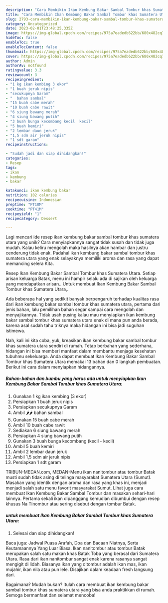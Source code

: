 ```yaml
---
description: "Cara Membikin Ikan Kembung Bakar Sambal Tombur khas Sumatera Utara yang Mantap"
title: "Cara Membikin Ikan Kembung Bakar Sambal Tombur khas Sumatera Utara yang Mantap"
slug: 2793-cara-membikin-ikan-kembung-bakar-sambal-tombur-khas-sumatera-utara-yang-mantap
category: Uncategorized
date: 2023-02-01T23:48:25.335Z
image: https://img-global.cpcdn.com/recipes/975a7eadedb622bb/680x482cq70/ikan-kembung-bakar-sambal-tombur-khas-sumatera-utara-foto-resep-utama.jpg
hideToc: false
enableToc: true
enableTocContent: false
thumbnail: https://img-global.cpcdn.com/recipes/975a7eadedb622bb/680x482cq70/ikan-kembung-bakar-sambal-tombur-khas-sumatera-utara-foto-resep-utama.jpg
cover: https://img-global.cpcdn.com/recipes/975a7eadedb622bb/680x482cq70/ikan-kembung-bakar-sambal-tombur-khas-sumatera-utara-foto-resep-utama.jpg
author: Admin
authorAv: notfound
ratingvalue: 3.3
reviewcount: 3
recipeingredient:
- "1 kg ikan kembing 3 ekor"
- "1 buah jeruk nipis"
- "secukupnya Garam"
- "  bahan sambal"
- "15 buah cabe merah"
- "10 buah cabe rawit"
- "6 siung bawang merah"
- "4 siung bawang putih"
- "3 buah bunga kecombang kecil  kecil"
- "5 buah kemiri"
- "2 lembar daun jeruk"
- "1,5 sdm air jeruk nipis"
- "1 sdt garam"
recipeinstructions:

- "Sudah jadi dan siap dihidangkan!"
categories:
- Resep
tags:
- ikan
- kembung
- bakar

katakunci: ikan kembung bakar 
nutrition: 102 calories
recipecuisine: Indonesian
preptime: "PT10M"
cooktime: "PT41M"
recipeyield: "1"
recipecategory: Dessert

---
```





Lagi mencari ide resep ikan kembung bakar sambal tombur khas sumatera utara yang unik? Cara menyiapkannya sangat tidak susah dan tidak juga mudah. Kalau keliru mengolah maka hasilnya akan hambar dan justru cenderung tidak enak. Padahal ikan kembung bakar sambal tombur khas sumatera utara yang enak selayaknya memiliki aroma dan rasa yang dapat memancing selera Kita.





Resep Ikan Kembung Bakar Sambal Tombur khas Sumatera Utara. Setiap arisan keluarga Batak, menu ini hampir selalu ada di sajikan oleh keluarga yang mendapatkan arisan.. Untuk membuat Ikan Kembung Bakar Sambal Tombur khas Sumatera Utara,.

Ada beberapa hal yang sedikit banyak berpengaruh terhadap kualitas rasa dari ikan kembung bakar sambal tombur khas sumatera utara, pertama dari jenis bahan, lalu pemilihan bahan segar sampai cara mengolah dan menyajikannya. Tidak usah pusing kalau mau menyiapkan ikan kembung bakar sambal tombur khas sumatera utara enak di mana pun anda berada, karena asal sudah tahu triknya maka hidangan ini bisa jadi suguhan istimewa.






Nah, kali ini kita coba, yuk, kreasikan ikan kembung bakar sambal tombur khas sumatera utara sendiri di rumah. Tetap berbahan yang sederhana, hidangan ini bisa memberi manfaat dalam membantu menjaga kesehatan tubuhmu sekeluarga. Anda dapat membuat Ikan Kembung Bakar Sambal Tombur khas Sumatera Utara memakai 13 bahan dan 0 langkah pembuatan. Berikut ini cara dalam menyiapkan hidangannya.

<!--inarticleads1-->

##### Bahan-bahan dan bumbu yang harus ada untuk menyiapkan Ikan Kembung Bakar Sambal Tombur khas Sumatera Utara:

1. Gunakan 1 kg ikan kembing (3 ekor)
1. Persiapkan 1 buah jeruk nipis
1. Persiapkan secukupnya Garam
1. Ambil  🌶🌶 bahan sambal
1. Gunakan 15 buah cabe merah
1. Ambil 10 buah cabe rawit
1. Sediakan 6 siung bawang merah
1. Persiapkan 4 siung bawang putih
1. Gunakan 3 buah bunga kecombang (kecil - kecil)
1. Ambil 5 buah kemiri
1. Ambil 2 lembar daun jeruk
1. Ambil 1,5 sdm air jeruk nipis
1. Persiapkan 1 sdt garam


TRIBUN-MEDAN.com, MEDAN-Menu ikan nanitombur atau tombur Batak musti sudah tidak asing di telinga masyarakat Sumatera Utara (Sumut). Masakan yang identik dengan aroma dan rasa yang khas ini, menjadi menjadi salah satu menu favorit masyarakat Sumut. Lihat juga cara membuat Ikan Kembung Bakar Sambal Tombur dan masakan sehari-hari lainnya. Pertama sekali ikan dipanggang kemudian dibumbui dengan resep khusus Na Tinombur atau sering disebut dengan tombur Batak. 

<!--inarticleads2-->

#####  untuk membuat Ikan Kembung Bakar Sambal Tombur khas Sumatera Utara:


1. Selesai dan siap dihidangkan!

Baca juga: Jadwal Puasa Arafah, Doa dan Bacaan Niatnya, Serta Keutamaannya Yang Luar Biasa. Ikan nanitombur atau tombur Batak merupakan salah satu makan khas Batak Toba yang berasal dari Sumatera Utara. Rasa dari ikan nanitombur sangat enak karena rasanya sangat mengigit di lidah. Biasanya ikan yang ditombur adalah ikan mas, ikan mujahir, ikan nila atau pun lele. Disajikan dalam keadaan fresh langsung dari. 

Bagaimana? Mudah bukan? Itulah cara membuat ikan kembung bakar sambal tombur khas sumatera utara yang bisa anda praktikkan di rumah. Semoga bermanfaat dan selamat mencoba!
